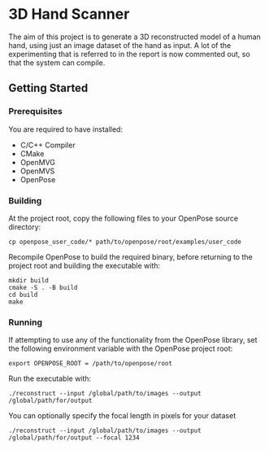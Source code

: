 # 3D Hand Scanner

<p>
The aim of this project is to generate a 3D reconstructed model of a human hand, using just an image dataset of the hand
as input. A lot of the experimenting that is referred to in the report is now commented out, so that the system can compile.
</p>

## Getting Started

### Prerequisites

<p>
You are required to have installed:
</p>

<ul>
  <li>C/C++ Compiler</li>
  <li>CMake</li>
  <li>OpenMVG</li>
  <li>OpenMVS</li>
  <li>OpenPose</li>
</ul>

### Building

<p>
At the project root, copy the following files to your OpenPose source directory:
</p>

```
cp openpose_user_code/* path/to/openpose/root/examples/user_code
```

<p>
Recompile OpenPose to build the required binary, before returning to the project root and building the executable with:
</p>

```
mkdir build
cmake -S . -B build
cd build
make
```

### Running

<p>
If attempting to use any of the functionality from the OpenPose library, set the following environment variable with the OpenPose project root:
</p>

```
export OPENPOSE_ROOT = /path/to/openpose/root
```

<p>
Run the executable with:
</p>

```
./reconstruct --input /global/path/to/images --output /global/path/for/output
```

<p>
You can optionally specify the focal length in pixels for your dataset
</p>

```
./reconstruct --input /global/path/to/images --output /global/path/for/output --focal 1234
```